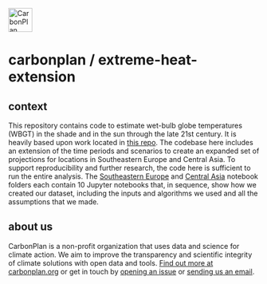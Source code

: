 <p align="left" >
<picture>
  <source media="(prefers-color-scheme: dark)" srcset="https://carbonplan-assets.s3.amazonaws.com/monogram/light-small.png">
  <img alt="CarbonPlan monogram." height="48" src="https://carbonplan-assets.s3.amazonaws.com/monogram/dark-small.png">
</picture>
</p>

# carbonplan / extreme-heat-extension

## context

This repository contains code to estimate wet-bulb globe temperatures (WBGT) in the shade and in the sun through the late 21st century. It is heavily based upon work located in [this repo](https://github.com/carbonplan/extreme-heat). The codebase here includes an extension of the time periods and scenarios to create an expanded set of projections for locations in Southeastern Europe and Central Asia. To support reproducibility and further research, the code here is sufficient to run the entire analysis. The [Southeastern Europe](/southeastern-europe/notebooks/) and [Central Asia](/central-asia/notebooks/) notebook folders each contain 10 Jupyter notebooks that, in sequence, show how we created our dataset, including the inputs and algorithms we used and all the assumptions that we made.

## about us

CarbonPlan is a non-profit organization that uses data and science for climate action. We aim to improve the transparency and scientific integrity of climate solutions with open data and tools. [Find out more at carbonplan.org](https://carbonplan.org/) or get in touch by [opening an issue](https://github.com/carbonplan/extreme-heat/issues/new) or [sending us an email](mailto:hello@carbonplan.org).
